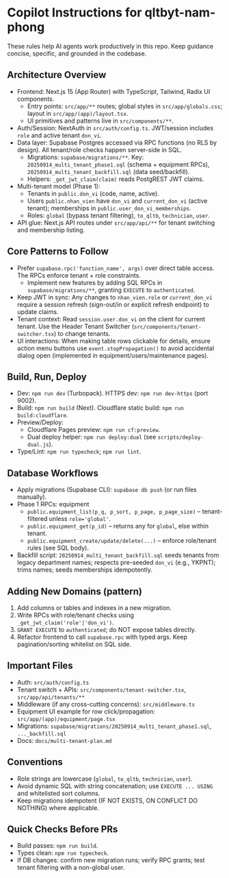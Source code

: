 # Copilot Instructions for qltbyt-nam-phong

These rules help AI agents work productively in this repo. Keep guidance concise, specific, and grounded in the codebase.

## Architecture Overview
- Frontend: Next.js 15 (App Router) with TypeScript, Tailwind, Radix UI components.
  - Entry points: `src/app/**` routes; global styles in `src/app/globals.css`; layout in `src/app/(app)/layout.tsx`.
  - UI primitives and patterns live in `src/components/**`.
- Auth/Session: NextAuth in `src/auth/config.ts`. JWT/session includes `role` and active tenant `don_vi`.
- Data layer: Supabase Postgres accessed via RPC functions (no RLS by design). All tenant/role checks happen server-side in SQL.
  - Migrations: `supabase/migrations/**`. Key: `20250914_multi_tenant_phase1.sql` (schema + equipment RPCs), `20250914_multi_tenant_backfill.sql` (data seed/backfill).
  - Helpers: `_get_jwt_claim(claim)` reads PostgREST JWT claims.
- Multi-tenant model (Phase 1):
  - Tenants in `public.don_vi` (code, name, active).
  - Users `public.nhan_vien` have `don_vi` and `current_don_vi` (active tenant); memberships in `public.user_don_vi_memberships`.
  - Roles: `global` (bypass tenant filtering), `to_qltb`, `technician`, `user`.
- API glue: Next.js API routes under `src/app/api/**` for tenant switching and membership listing.

## Core Patterns to Follow
- Prefer `supabase.rpc('function_name', args)` over direct table access. The RPCs enforce tenant + role constraints.
  - Implement new features by adding SQL RPCs in `supabase/migrations/**`, granting `EXECUTE` to `authenticated`.
- Keep JWT in sync: Any changes to `nhan_vien.role` or `current_don_vi` require a session refresh (sign-out/in or explicit refresh endpoint) to update claims.
- Tenant context: Read `session.user.don_vi` on the client for current tenant. Use the Header Tenant Switcher (`src/components/tenant-switcher.tsx`) to change tenants.
- UI interactions: When making table rows clickable for details, ensure action menu buttons use `event.stopPropagation()` to avoid accidental dialog open (implemented in equipment/users/maintenance pages).

## Build, Run, Deploy
- Dev: `npm run dev` (Turbopack). HTTPS dev: `npm run dev-https` (port 9002).
- Build: `npm run build` (Next). Cloudflare static build: `npm run build:cloudflare`.
- Preview/Deploy:
  - Cloudflare Pages preview: `npm run cf:preview`.
  - Dual deploy helper: `npm run deploy:dual` (see `scripts/deploy-dual.js`).
- Type/Lint: `npm run typecheck`; `npm run lint`.

## Database Workflows
- Apply migrations (Supabase CLI): `supabase db push` (or run files manually).
- Phase 1 RPCs: equipment
  - `public.equipment_list(p_q, p_sort, p_page, p_page_size)` – tenant-filtered unless `role='global'`.
  - `public.equipment_get(p_id)` – returns any for `global`, else within tenant.
  - `public.equipment_create/update/delete(...)` – enforce role/tenant rules (see SQL body).
- Backfill script: `20250914_multi_tenant_backfill.sql` seeds tenants from legacy department names; respects pre-seeded `don_vi` (e.g., YKPNT); trims names; seeds memberships idempotently.

## Adding New Domains (pattern)
1) Add columns or tables and indexes in a new migration.
2) Write RPCs with role/tenant checks using `_get_jwt_claim('role'|'don_vi')`.
3) `GRANT EXECUTE` to `authenticated`; do NOT expose tables directly.
4) Refactor frontend to call `supabase.rpc` with typed args. Keep pagination/sorting whitelist on SQL side.

## Important Files
- Auth: `src/auth/config.ts`
- Tenant switch + APIs: `src/components/tenant-switcher.tsx`, `src/app/api/tenants/**`
- Middleware (if any cross-cutting concerns): `src/middleware.ts`
- Equipment UI example for row click/propagation: `src/app/(app)/equipment/page.tsx`
- Migrations: `supabase/migrations/20250914_multi_tenant_phase1.sql`, `..._backfill.sql`
- Docs: `docs/multi-tenant-plan.md`

## Conventions
- Role strings are lowercase (`global`, `to_qltb`, `technician`, `user`).
- Avoid dynamic SQL with string concatenation; use `EXECUTE ... USING` and whitelisted sort columns.
- Keep migrations idempotent (IF NOT EXISTS, ON CONFLICT DO NOTHING) where applicable.

## Quick Checks Before PRs
- Build passes: `npm run build`.
- Types clean: `npm run typecheck`.
- If DB changes: confirm new migration runs; verify RPC grants; test tenant filtering with a non-global user.
